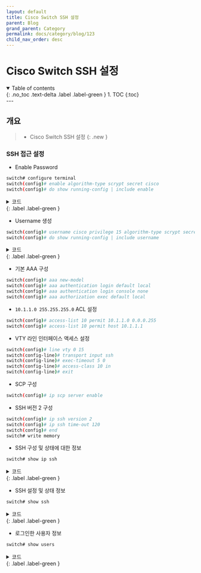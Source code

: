 ```yaml
---
layout: default
title: Cisco Switch SSH 설정
parent: Blog
grand_parent: Category
permalink: docs/category/blog/123
child_nav_order: desc
---
```

# Cisco Switch SSH 설정
<details open markdown="block">
  <summary>
    Table of contents
  </summary>
  {: .no_toc .text-delta .label .label-green }
1. TOC
{:toc}
</details>
---

## 개요

> - Cisco Switch SSH 설정
{: .new }

### SSH 접근 설정

- Enable Password

```bash
switch# configure terminal
switch(config)# enable algorithm-type scrypt secret cisco
switch(config)# do show running-config | include enable
```

<details markdown="block">
  <summary>
    코드
  </summary>
  {: .text-delta }
  
```bash
enable secret 9 $9$WnArItcQHW/uuEx5WTLbu1PbzGDuv0fSwGKS/
```

</details>
{: .label .label-green }

- Username 생성

```bash
switch(config)# username cisco privilege 15 algorithm-type scrypt secret cisco
switch(config)# do show running-config | include username
```

<details markdown="block">
  <summary>
    코드
  </summary>
  {: .text-delta }
  
```bash
username cisco privilege 15 secret 9 $9$WnArItcQHW/uuEx5WTLbu1PbzGDuv0fSwGKS/
```

</details>
{: .label .label-green }

- 기본 AAA 구성

```bash
switch(config)# aaa new-model
switch(config)# aaa authentication login default local
switch(config)# aaa authentication login console none
switch(config)# aaa authorization exec default local
```

- `10.1.1.0 255.255.255.0` ACL 설정

```bash
switch(config)# access-list 10 permit 10.1.1.0 0.0.0.255
switch(config)# access-list 10 permit host 10.1.1.1
```

- VTY 라인 인터페이스 액세스 설정

```bash
switch(config)# line vty 0 15
switch(config-line)# transport input ssh
switch(config-line)# exec-timeout 5 0
switch(config-line)# access-class 10 in
switch(config-line)# exit
```

- SCP 구성

```bash
switch(config)# ip scp server enable
```

- SSH 버전 2 구성

```bash
switch(config)# ip ssh version 2
switch(config)# ip ssh time-out 120
switch(config)# end
switch# write memory
```

- SSH 구성 및 상태에 대한 정보

```bash
switch# show ip ssh
```

<details markdown="block">
  <summary>
    코드
  </summary>
  {: .text-delta }
  
```bash
SSH Enabled - version 2.0
Authentication methods:publickey,keyboard-interactive,password
Encryption Algorithms:aes128-ctr,aes192-ctr,aes256-ctr,aes128-cbc,3des-cbc,aes192-cbc,aes256-cbc
MAC Algorithms:hmac-sha1,hmac-sha1-96
Authentication timeout: 120 secs; Authentication retries: 3
Minimum expected Diffie Hellman key size : 1024 bits
IOS Keys in SECSH format(ssh-rsa, base64 encoded):
ssh-rsa AAAAA1NzaC9yc6EAAAADAQABAAABAQCw+uBg9r6xmju+tosR7hMRQF5MTs2GCYyrKtBDAHVr
A5td+eFYnZ5C7ATE8DMzVb8xE9bEbz8Y1OK3mBu2Wvn2aknqe1QXfFulJtYQz1fnzGSdm3q4JWTP80Kl
BOWO3RcNrCQBlOI8EsFrnzbSjuI34byjbOVljtzOYFEBFDLDTwlWy8gA/HZqny5dccuAfr8DwMgsX/vM
UfiYrBDKo9kHrlBAUD/B4zCJXF3+IduNwbdBf6v5IaqGGS7C8wiyFhzWLp2ZAqiyQJhVYhYejXEEBlf9
D850ntY0SVIfFxjyi2Jon/I6NCPqLIr8zo2W2c8KT+ZkwgRK3hd/n+jZPnKR
```

</details>
{: .label .label-green }

- SSH 설정 및 상태 정보

```bash
switch# show ssh
```

<details markdown="block">
  <summary>
    코드
  </summary>
  {: .text-delta }
  
```bash
Connection Version Mode Encryption  Hmac         State                 Username
5          2.0     IN   aes128-ctr  hmac-sha1    Session started       cisco
5          2.0     OUT  aes128-ctr  hmac-sha1    Session started       cisco
%No SSHv1 server connections running.
```

</details>
{: .label .label-green }

- 로그인한 사용자 정보

```bash
switch# show users
```

<details markdown="block">
  <summary>
    코드
  </summary>
  {: .text-delta }
  
```bash
    Line       User       Host(s)              Idle       Location
*  6 vty 5     root       idle                 00:00:00 10.1.1.1

  Interface    User               Mode         Idle     Peer Address
```

</details>
{: .label .label-green }
